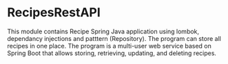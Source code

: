 # RecipesRestAPI
This module contains Recipe Spring Java application using lombok, dependancy injections and patttern (Repository).
The program can store all recipes in one place. 
The program is a multi-user web service based on Spring Boot that allows storing, retrieving, updating, and deleting recipes.
